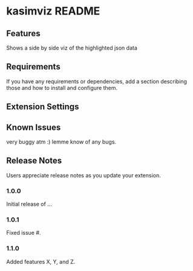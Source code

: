 # kasimviz README

## Features
Shows a side by side viz of the highlighted json data

## Requirements

If you have any requirements or dependencies, add a section describing those and how to install and configure them.

## Extension Settings


## Known Issues
very buggy atm :) lemme know of any bugs.

## Release Notes

Users appreciate release notes as you update your extension.

### 1.0.0

Initial release of ...

### 1.0.1

Fixed issue #.

### 1.1.0

Added features X, Y, and Z.

